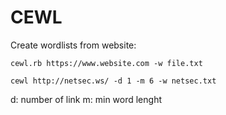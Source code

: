 # CEWL

Create wordlists from website:

	cewl.rb https://www.website.com -w file.txt

	cewl http://netsec.ws/ -d 1 -m 6 -w netsec.txt

d: number of link
m: min word lenght